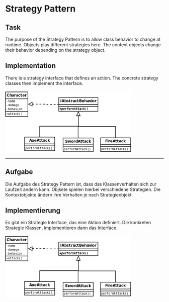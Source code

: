 # Strategy Pattern

## Task
The purpose of the Strategy Pattern is to allow class behavior to change at runtime.
Objects play different strategies here.
The context objects change their behavior depending on the strategy object.

## Implementation 
There is a strategy interface that defines an action.
The concrete strategy classes then implement the interface.

<img src="https://github.com/gianmarcog/SimpleDesignPattern/blob/master/Strategy%20Pattern/strategy-design-pattern-diagram.png" alt="alt text" width="400" height="200">

------------------

## Aufgabe
Die Aufgabe des Strategy Pattern ist, dass das Klassenverhalten sich zur Laufzeit ändern kann.
Objkete spielen hierbei verschiedene Strategien.
Die Kontextobjekte ändern ihre Verhalten je nach Strategieobjekt.

## Implementierung 
Es gibt ein Strategie Interface, das eine Aktion definiert.
Die konkreten Strategie Klassen, implementieren dann das Interface.

<img src="https://github.com/gianmarcog/SimpleDesignPattern/blob/master/Strategy%20Pattern/strategy-design-pattern-diagram.png" alt="alt text" width="400" height="200">

